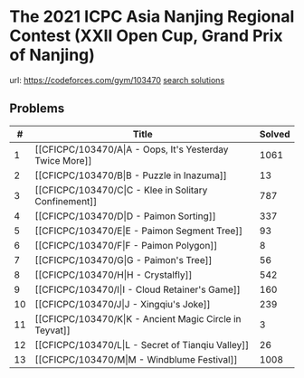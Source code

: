 # The 2021 ICPC Asia Nanjing Regional Contest (XXII Open Cup, Grand Prix of Nanjing)

url: https://codeforces.com/gym/103470
[search solutions](https://www.google.com/search?q=Solution+OR+題解+The+2021+ICPC+Asia+Nanjing+Regional+Contest+(XXII+Open+Cup,+Grand+Prix+of+Nanjing))

## Problems

| # | Title | Solved |
| --- | --- | --- |
|1|[[CFICPC/103470/A\|A - Oops, It's Yesterday Twice More]]|1061|
|2|[[CFICPC/103470/B\|B - Puzzle in Inazuma]]|13|
|3|[[CFICPC/103470/C\|C - Klee in Solitary Confinement]]|787|
|4|[[CFICPC/103470/D\|D - Paimon Sorting]]|337|
|5|[[CFICPC/103470/E\|E - Paimon Segment Tree]]|93|
|6|[[CFICPC/103470/F\|F - Paimon Polygon]]|8|
|7|[[CFICPC/103470/G\|G - Paimon's Tree]]|56|
|8|[[CFICPC/103470/H\|H - Crystalfly]]|542|
|9|[[CFICPC/103470/I\|I - Cloud Retainer's Game]]|160|
|10|[[CFICPC/103470/J\|J - Xingqiu's Joke]]|239|
|11|[[CFICPC/103470/K\|K - Ancient Magic Circle in Teyvat]]|3|
|12|[[CFICPC/103470/L\|L - Secret of Tianqiu Valley]]|26|
|13|[[CFICPC/103470/M\|M - Windblume Festival]]|1008|
